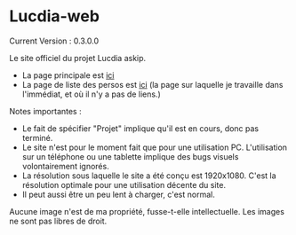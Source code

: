 # Lucdia-web

Current Version : 0.3.0.0

Le site officiel du projet Lucdia askip.

* La page principale est [ici](https://kaosbeing.github.io/Lucdia-web/home)
* La page de liste des persos est [ici](https://kaosbeing.github.io/Lucdia-web/html/lists/charac-list) (la page sur laquelle je travaille dans l'immédiat, et où il n'y a pas de liens.)

Notes importantes : 
* Le fait de spécifier "Projet" implique qu'il est en cours, donc pas terminé.
* Le site n'est pour le moment fait que pour une utilisation PC. L'utilisation sur un téléphone ou une tablette implique des bugs visuels volontairement ignorés.
* La résolution sous laquelle le site a été conçu est 1920x1080. C'est la résolution optimale pour une utilisation décente du site.
* Il peut aussi être un peu lent à charger, c'est normal.

Aucune image n'est de ma propriété, fusse-t-elle intellectuelle.
Les images ne sont pas libres de droit.